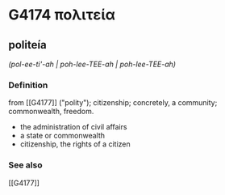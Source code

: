 # G4174 πολιτεία

## politeía

_(pol-ee-ti'-ah | poh-lee-TEE-ah | poh-lee-TEE-ah)_

### Definition

from [[G4177]] ("polity"); citizenship; concretely, a community; commonwealth, freedom.

- the administration of civil affairs
- a state or commonwealth
- citizenship, the rights of a citizen

### See also

[[G4177]]

